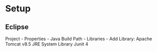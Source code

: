 # Setup

## Eclipse
Project - Properties - Java Build Path - Libraries - Add Library:
  Apache Tomcat v8.5
  JRE System Library
  Junit 4
  
